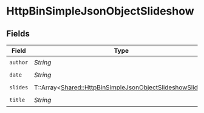 # HttpBinSimpleJsonObjectSlideshow


## Fields

| Field                                                                                                                     | Type                                                                                                                      | Required                                                                                                                  | Description                                                                                                               |
| ------------------------------------------------------------------------------------------------------------------------- | ------------------------------------------------------------------------------------------------------------------------- | ------------------------------------------------------------------------------------------------------------------------- | ------------------------------------------------------------------------------------------------------------------------- |
| `author`                                                                                                                  | *String*                                                                                                                  | :heavy_check_mark:                                                                                                        | N/A                                                                                                                       |
| `date`                                                                                                                    | *String*                                                                                                                  | :heavy_check_mark:                                                                                                        | N/A                                                                                                                       |
| `slides`                                                                                                                  | T::Array<[Shared::HttpBinSimpleJsonObjectSlideshowSlides](../../models/shared/httpbinsimplejsonobjectslideshowslides.md)> | :heavy_check_mark:                                                                                                        | N/A                                                                                                                       |
| `title`                                                                                                                   | *String*                                                                                                                  | :heavy_check_mark:                                                                                                        | N/A                                                                                                                       |